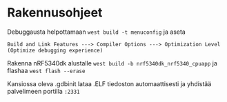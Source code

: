 # Rakennusohjeet

Debuggausta helpottamaan
`west build -t menuconfig`
ja aseta

```
Build and Link Features ---> Compiler Options ---> Optimization Level (Optimize debugging experience)
```

Rakenna nRF5340dk alustalle `west build -b nrf5340dk_nrf5340_cpuapp` ja flashaa `west flash --erase`

Kansiossa oleva .gdbinit lataa .ELF tiedoston automaattisesti ja yhdistää palvelimeen portilla `:2331`
